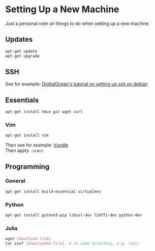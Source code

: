 # Setting Up a New Machine

Just a personal note on things to do when setting up a new machine.

## Updates

```bash
apt-get update
apt-get upgrade
```

## SSH

See for example: [DigitalOcean's tutorial on setting up ssh on debian](https://www.digitalocean.com/community/tutorials/initial-server-setup-with-debian-10)

## Essentials
```bash
apt-get install tmux git wget curl
```

### Vim
```bash
apt-get install vim
```
Then see for example: [Vundle](https://github.com/VundleVim/Vundle.vim#quick-start)  
Then apply `.vimrc`

## Programming

### General
```bash
apt-get install build-essential virtualenv
```

### Python
```bash
apt-get install python3-pip libssl-dev libffi-dev python-dev
```

### Julia
```bash
wget [download-link]
tar zxvf [downloaded-file]  # in some directory, e.g. /opt/
```
